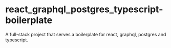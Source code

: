 # react_graphql_postgres_typescript-boilerplate
A full-stack project that serves a boilerplate for react, graphql, postgres and typescript. 
